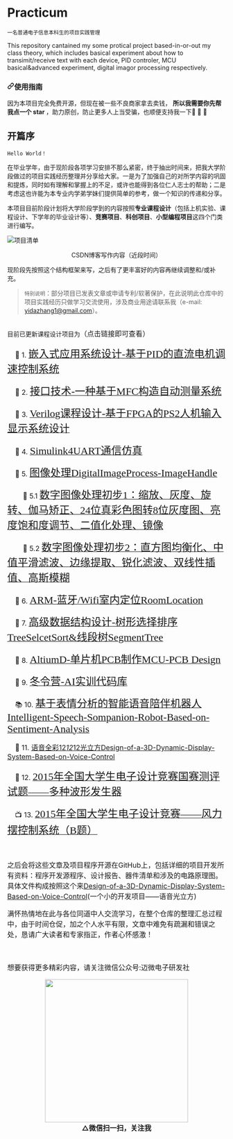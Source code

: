 # Practicum
``一名普通电子信息本科生的项目实践管理``


This repository cantained my some protical project based-in-or-out my class theory, which includes basical experiment about how to transimit/receive text with each device, PID controler, MCU basical&advanced experiment, digital imagor processing respectively.
    
<h3><a id="user-content-使用指南" class="anchor" aria-hidden="true" href="#使用指南"><svg class="octicon octicon-link" viewBox="0 0 16 16" version="1.1" width="16" height="16" aria-hidden="true"><path fill-rule="evenodd" d="M7.775 3.275a.75.75 0 001.06 1.06l1.25-1.25a2 2 0 112.83 2.83l-2.5 2.5a2 2 0 01-2.83 0 .75.75 0 00-1.06 1.06 3.5 3.5 0 004.95 0l2.5-2.5a3.5 3.5 0 00-4.95-4.95l-1.25 1.25zm-4.69 9.64a2 2 0 010-2.83l2.5-2.5a2 2 0 012.83 0 .75.75 0 001.06-1.06 3.5 3.5 0 00-4.95 0l-2.5 2.5a3.5 3.5 0 004.95 4.95l1.25-1.25a.75.75 0 00-1.06-1.06l-1.25 1.25a2 2 0 01-2.83 0z"></path></svg></a>使用指南</h3>
<p>因为本项目完全免费开源，但现在被一些不良商家拿去卖钱， <b> 所以我需要你先帮我点一个 star </b>，助力原创，防止更多人上当受骗，也顺便支持我一下🚀 🚀 🚀</p>


## 开篇序
```
Hello World！
```
<p>在毕业学年，由于现阶段各项学习安排不那么紧密，终于抽出时间来，把我大学阶段做过的项目实践经历整理并分享给大家。一是为了加强自己的对所学内容的巩固和提炼，同时如有理解和掌握上的不足，或许也能得到各位仁人志士的帮助；二是考虑这也许能为本专业内学弟学妹们提供简单的参考，做一个知识的传递和分享。</p>
<p>本项目目前阶段计划将大学阶段学到的内容按照<b>专业课程设计</b>（包括上机实验、课程设计、下学年的毕业设计等）、<b>竞赛项目</b>、<b>科创项目</b>、<b>小型编程项目</b>这四个门类进行编写。</p>


![项目清单](https://img-blog.csdnimg.cn/20191212173352559.png?x-oss-process=image/watermark,type_ZmFuZ3poZW5naGVpdGk,shadow_10,text_aHR0cHM6Ly9ibG9nLmNzZG4ubmV0L0NoYXJtdmU=,size_16,color_FFFFFF,t_70#pic_center)

<div align=center size = 3 color = gray>CSDN博客写作内容（近段时间）</div></p>

现阶段先按照这个结构框架来写，之后有了更丰富好的内容再继续调整和/或补充。

> ``特别说明``：部分项目已发表文章或申请专利/软著保护，在此说明此仓库中的项目实践经历只做学习交流使用，涉及商业用途请联系我（e-mail: yidazhang1@gmail.com）。


<br>
目前已更新课程设计项目为<font size = 3>（点击链接即可查看）</font：

<br>

<br>

&nbsp;&nbsp;&nbsp;&nbsp;👀 1. [<font face="微软雅黑" size=5>嵌入式应用系统设计-基于PID的直流电机调速控制系统</font>](https://github.com/ChromeWei/Practicum/tree/master/01_%E5%BA%94%E7%94%A8%E7%B3%BB%E7%BB%9F-%E5%9F%BA%E4%BA%8EPID%E7%9A%84%E7%9B%B4%E6%B5%81%E7%94%B5%E6%9C%BA%E8%B0%83%E9%80%9F%E6%8E%A7%E5%88%B6%E7%B3%BB%E7%BB%9F)

&nbsp;&nbsp;&nbsp;&nbsp;🐒 2. [<font face="微软雅黑" size=5>接口技术-一种基于MFC构造自动测量系统</font>](https://github.com/ChromeWei/Practicum/tree/master/02_%E6%8E%A5%E5%8F%A3%E6%8A%80%E6%9C%AF-%E4%B8%80%E7%A7%8D%E5%9F%BA%E4%BA%8EMFC%E6%9E%84%E9%80%A0%E8%87%AA%E5%8A%A8%E6%B5%8B%E9%87%8F%E7%B3%BB%E7%BB%9F)

&nbsp;&nbsp;&nbsp;&nbsp;🍇 3. [<font face="微软雅黑" size=5>Verilog课程设计-基于FPGA的PS2人机输入显示系统设计</font>](https://github.com/ChromeWei/Practicum/tree/master/03_Verilog%E8%AF%BE%E7%A8%8B%E8%AE%BE%E8%AE%A1-PS2%E4%BA%BA%E6%9C%BA%E8%BE%93%E5%85%A5%E6%98%BE%E7%A4%BA%E7%B3%BB%E7%BB%9F%E8%AE%BE%E8%AE%A1)

&nbsp;&nbsp;&nbsp;&nbsp;🍉 4. [<font face="微软雅黑" size=5>Simulink4UART通信仿真</font>](https://github.com/ChromeWei/Practicum/tree/master/04_Simulink4UART%E9%80%9A%E4%BF%A1%E4%BB%BF%E7%9C%9F)

&nbsp;&nbsp;&nbsp;&nbsp;🍅 5. [<font face="微软雅黑" size=5>图像处理DigitalImageProcess-ImageHandle</font>](https://github.com/ChromeWei/Practicum/tree/master/05_DigitalImageProcess-ImageHandle)

&nbsp;&nbsp;&nbsp;&nbsp;&nbsp;&nbsp;&nbsp;&nbsp;🍏 5.1 [<font face="微软雅黑" size=5>数字图像处理初步1：缩放、灰度、旋转、伽马矫正、24位真彩色图转8位灰度图、亮度饱和度调节、二值化处理、镜像</font>](https://github.com/ChromeWei/Practicum/tree/master/05_DigitalImageProcess-ImageHandle/%E5%9B%BE%E5%83%8F%E5%A4%84%E7%90%86%EF%BC%9A%E7%BC%A9%E6%94%BE%E3%80%81%E7%81%B0%E5%BA%A6%E3%80%81%E6%97%8B%E8%BD%AC)

&nbsp;&nbsp;&nbsp;&nbsp;&nbsp;&nbsp;&nbsp;&nbsp;🍐 5.2 [<font face="微软雅黑" size=5>数字图像处理初步2：直方图均衡化、中值平滑滤波、边缘提取、锐化滤波、双线性插值、高斯模糊</font>](https://github.com/ChromeWei/Practicum/tree/master/05_DigitalImageProcess-ImageHandle/image_handle)

&nbsp;&nbsp;&nbsp;&nbsp;🍄 6. [<font face="微软雅黑" size=5>ARM-蓝牙/Wifi室内定位RoomLocation</font>](https://github.com/ChromeWei/Practicum/tree/master/06_ARM-%E5%AE%A4%E5%86%85%E5%AE%9A%E4%BD%8DRoomLocation)

&nbsp;&nbsp;&nbsp;&nbsp;🍖 7. [<font face="微软雅黑" size=5>高级数据结构设计-树形选择排序TreeSelcetSort&线段树SegmentTree</font>](https://github.com/ChromeWei/Practicum/tree/master/07_%E9%AB%98%E7%BA%A7%E6%95%B0%E6%8D%AE%E7%BB%93%E6%9E%84%E8%AE%BE%E8%AE%A1-%E6%A0%91%E5%BD%A2%E9%80%89%E6%8B%A9%E6%8E%92%E5%BA%8FTreeSelcetSort%26%E7%BA%BF%E6%AE%B5%E6%A0%91)

&nbsp;&nbsp;&nbsp;&nbsp;🌽 8. [<font face="微软雅黑" size=5>AltiumD-单片机PCB制作MCU-PCB Design</font>](https://github.com/ChromeWei/Practicum/tree/master/08_AltiumD-%E5%8D%95%E7%89%87%E6%9C%BAPCB%E5%88%B6%E4%BD%9CMCU-PCB%20Design)

&nbsp;&nbsp;&nbsp;&nbsp;🎅 9. [<font face="微软雅黑" size=5>冬令营-AI实训代码库</font>](https://github.com/ChromeWei/Practicum/tree/master/09_%E5%86%AC%E4%BB%A4%E8%90%A5-AI%E5%AE%9E%E8%AE%AD%E4%BB%A3%E7%A0%81%E5%BA%93)


&nbsp;&nbsp;&nbsp;&nbsp;📚 10. [<font face="微软雅黑" size=5>基于表情分析的智能语音陪伴机器人Intelligent-Speech-Sompanion-Robot-Based-on-Sentiment-Analysis</font>](https://github.com/ChromeWei/Intelligent-Speech-Sompanion-Robot-Based-on-Sentiment-Analysis)

&nbsp;&nbsp;&nbsp;&nbsp;🚀 11. [语音全彩12*12*12光立方Design-of-a-3D-Dynamic-Display-System-Based-on-Voice-Control](https://github.com/ChromeWei/Design-of-a-3D-Dynamic-Display-System-Based-on-Voice-Control)

&nbsp;&nbsp;&nbsp;&nbsp;👺 12. [<font face="微软雅黑" size=5>2015年全国大学生电子设计竞赛国赛测评试题——多种波形发生器</font>](https://blog.csdn.net/Charmve/article/details/103480723)

&nbsp;&nbsp;&nbsp;&nbsp;📺 13. [<font face="微软雅黑" size=5>2015年全国大学生电子设计竞赛——风力摆控制系统（B题）</font>](https://blog.csdn.net/Charmve/article/details/103922460)

<br>

之后会将这些文章及项目程序开源在GitHub上，包括详细的项目开发所有资料：程序开发源程序、设计报告、器件清单和涉及的电路原理图。具体文件构成按照这个来[Design-of-a-3D-Dynamic-Display-System-Based-on-Voice-Control](https://github.com/ChromeWei/Design-of-a-3D-Dynamic-Display-System-Based-on-Voice-Control)(一个小的开发项目——语音光立方)

满怀热情地在此与各位同道中人交流学习，在整个仓库的整理汇总过程中，由于时间仓促，加之个人水平有限，文章中难免有疏漏和错误之处，恳请广大读者和专家指正，作者心怀感激！

<br>

想要获得更多精彩内容，请关注微信公众号:迈微电子研发社

<div align=center><img src="https://image.jiqizhixin.com/uploads/editor/d8595d93-e8c9-4abf-91f4-105384736912/%E5%9B%BE%E7%89%8712.jpg" height="330" width="330"></div>

<div align=center size = 3><b>△微信扫一扫，关注我</b></div>


